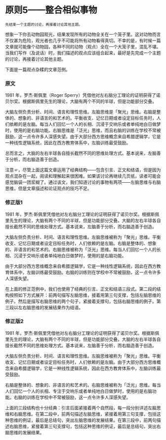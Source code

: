 # 原则5——整合相似事物

	先结束一个主题的讨论，再接着讨论其他主题。

想象一下你去动物园观光，结果发现所有的动物全关在一个笼子里。这对动物而言不仅甚为危险，观光者也几乎不可能将所有动物看得真切。不幸的是，有时候一篇文章就可能像个动物园，各种不同的动物（观点）全在一个大笼子里，混乱不堪。当我们写作（及说话）时，我们描述的观点应该组合起来，最好是先完成一个主题的讨论，再接着讨论其他主题。

下面是一篇观点杂糅的文章范例。

### 原文

1981 年，罗杰·斯佩里（Roger Sperry）凭借他对左右脑分工理论的证明获得了诺贝尔奖。根据斯佩里先生的理论，大脑有两个不同的半球，但是功能部分交叠。

大脑左侧负责分析、时间、语言和理性思维。左脑思维是「聚光」思维。右脑是整体的、想象的、非语言的和艺术的。平衡收支、记忆日期或者设定目标任务时，人们依赖的是左脑。每当人们回忆一个人的长相、沉浸于交响乐或者单纯地白日做梦时，使用的是右脑功能。右脑思维是「泛光」思维，而且右脑的训练在学校不常被鼓励，这一点令许多人深感失望。由于大部分西方思维概念来自希腊逻辑学，它是一种线性逻辑系统，因此在西方教育体系中，左脑训练最受鼓励。

总而言之，大脑的左右半球各自擅长截然不同的思维处理方式。基本说来，左脑善于分析，而右脑造善于创造。

注意☞，尽管上面这篇文章运用了经典结构——包含引言、正文和结语，但是因为观点混杂在一起，阅读和理解起来很困难。如果该讨论再继续几页纸，读者可能会感觉脑袋一团浆糊了。通过该文，我们知道讨论的事物有两项——左脑思维与右脑思维，但是文章描述和论证观点的技巧不足。

### 修正版1

1981 年，罗杰·斯佩里凭借他对左右脑分工理论的证明获得了诺贝尔奖。根据斯佩里先生的理论，大脑有两个不同的半球，但是功能部分交叠。大脑的左右半球各自擅长截然不同的思维处理方式。基本说来，左脑善于分析，而右脑造善于创造。

大脑左侧负责分析、时间、语言和理性思维。左脑思维被称为「聚光」思维。平衡收支、记忆日期或者设定目标任务时，人们依赖的是左脑。右脑是整体的、想象的、非语言的和艺术的。右脑思维被称为「泛光」思维。每当人们回忆一个人的长相、沉浸于交响乐或者单纯地白日做梦时，使用的是右脑功能。

由于大部分西方思维概念来自希腊逻辑学，它是一种线性逻辑系统，因此在西方教育体系中，左脑训练最受鼓励。右脑的训练则在学校中不常被鼓励，这一点令许多人深感失望。

在上面的修正范例中，我们也使用了经典的引言、正文和结语三段式。第二段的结构按照如下方式展开：前两句描写左脑思维，接着用第三句支撑，包括左脑思维的例子。然后是描写右脑思维的两个句子，紧接着支撑句，包括右脑思维的例子。第三段以左右脑思维的发展结果作为结语。

### 修正版2

1981 年，罗杰·斯佩里凭借他对左右脑分工理论的证明获得了诺贝尔奖。根据斯佩里先生的理论，大脑有两个不同的半球，但是功能部分交叠。大脑的左右半球各自擅长截然不同的思维处理方式。基本说来，左脑善于分析，而右脑造善于创造。

大脑左侧负责分析、时间、语言和理性思维。左脑思维被称为「聚光」思维。平衡收支、记忆日期或者设定目标任务时，人们依赖的是左脑。由于大部分西方思维概念来自希腊逻辑学，它是一种线性逻辑系统，因此在西方教育体系中，左脑训练最受鼓励。

右脑是整体的、想象的、非语言的和艺术的。右脑思维被称为「泛光」思维。每当人们回忆一个人的长相、专注于交响乐或者单纯地白日做梦时，使用的是右脑功能。右脑的训练在学校中不常被鼓励，这一点令许多人深感失望。

上面的三段结构也十分经典：引言后面紧接着两个自然段，每一段分别详述左脑思维和右脑思维。在第二段中，前两句描述左脑思维，紧接着用第三句支撑，包括这种思维的例证，最后是总结句，突出左脑思维的发展结果。在第三段中，前两句描述右脑思维，紧接着第三句支撑句，包括这种思维的例证，最后是总结句，突出右脑思维的发展结果。




